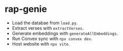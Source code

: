 # rap-genie

- Load the databae from `load.py`.
- Extract verses with `extractVerses`.
- Generate embeddings with `generateAllEmbeddings`.
- Run Convex sync with `npx convex dev`.
- Host website with `npx vite`.
